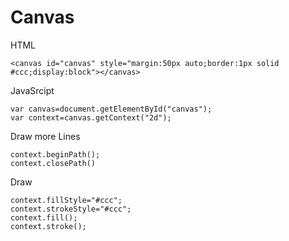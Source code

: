 # Canvas
HTML

    <canvas id="canvas" style="margin:50px auto;border:1px solid #ccc;display:block"></canvas>

JavaSrcipt

    var canvas=document.getElementById("canvas");
    var context=canvas.getContext("2d");

Draw more Lines

    context.beginPath();
    context.closePath()

Draw 

    context.fillStyle="#ccc";
    context.strokeStyle="#ccc";
    context.fill();
    context.stroke();
